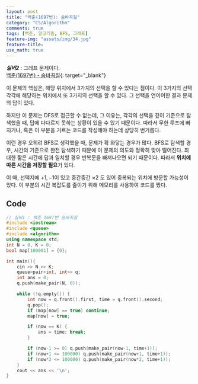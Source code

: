```yaml
---
layout: post
title: "백준(1697번): 숨바꼭질"
category: "CS/Algorithm"
comments: true
tags: [백준, 알고리즘, BFS, 그래프]
feature-img: "assets/img/34.jpg"
feature-title:
use_math: true
---
```


**_실버2_** : 그래프 문제이다.  
[백준(1697번) - 숨바꼭질](https://www.acmicpc.net/problem/1697){: target="\_blank"}

이 문제의 핵심은, 해당 위치에서 3가지의 선택을 할 수 있다는 점이다. 이 3가지의 선택 각각에 해당하는 위치에서 또 3가지의 선택을 할 수 있다. 그 선택을 연이어한 결과 문제의 답이 있다.

하지만 이 문제는 DFS로 접근할 수 없는데, 그 이유는, 각각의 선택을 깊이 기준으로 탐색했을 때, 답에 다다르지 못하는 상황이 있을 수 있기 때문이다. 따라서 무한 루프에 빠지거나, 혹은 이 부분을 거르는 코드를 작성해야 하는데 상당히 번거롭다.

이런 경우 오히려 BFS로 생각했을 때, 문제가 확 와닿는 경우가 많다. BFS로 탐색할 경우, 시간의 기준으로 완전 탐색하기 때문에 이 문제의 의도와 정확히 맞아 떨어진다. 최대한 짧은 시간에 답과 일치할 경우 반복문을 빠져나오면 되기 때문이다. 따라서 **위치에 따른 시간을 저장할 필요**가 있다.

이 때, 선택지에 $+1, -1$이 있고 중간중간 $\times2$ 도 있어 중복되는 위치에 방문할 가능성이 있다. 이 부분의 시간 복잡도를 줄이기 위해 메모리를 사용하여 코드를 짰다.

## Code

```c++
// 실버1 : 백준 1697번 숨바꼭질
#include <iostream>
#include <queue>
#include <algorithm>
using namespace std;
int N = 0, K = 0;
bool map[100001] = {0};

int main(){
    cin >> N >> K;
    queue<pair<int, int>> q;
    int ans = 0;
    q.push(make_pair(N, 0));

    while (!q.empty()) {
        int now = q.front().first, time = q.front().second;
        q.pop();
        if (map[now] == true) continue;
        map[now] = true;

        if (now == K) {
            ans = time; break;
        }

        if (now-1 >= 0) q.push(make_pair(now-1, time+1));
        if (now+1 <= 100000) q.push(make_pair(now+1, time+1));
        if (now*2 <= 100000) q.push(make_pair(now*2, time+1));
    }
    cout << ans << '\n';
}
```
